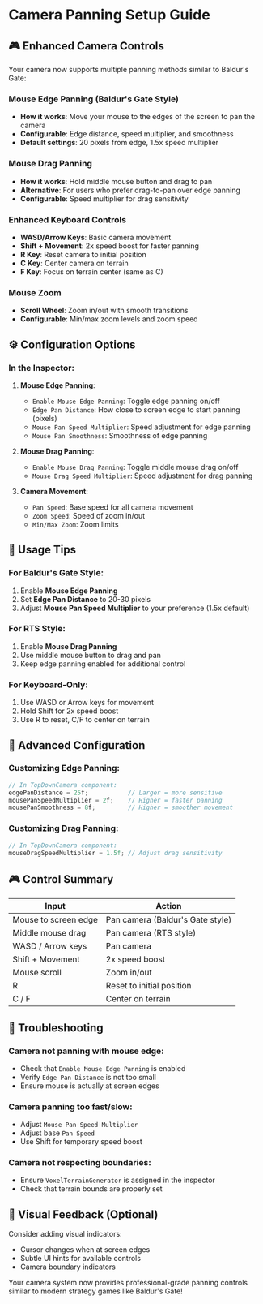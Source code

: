 # Camera Panning Setup Guide

## 🎮 Enhanced Camera Controls

Your camera now supports multiple panning methods similar to Baldur's Gate:

### Mouse Edge Panning (Baldur's Gate Style)
- **How it works**: Move your mouse to the edges of the screen to pan the camera
- **Configurable**: Edge distance, speed multiplier, and smoothness
- **Default settings**: 20 pixels from edge, 1.5x speed multiplier

### Mouse Drag Panning
- **How it works**: Hold middle mouse button and drag to pan
- **Alternative**: For users who prefer drag-to-pan over edge panning
- **Configurable**: Speed multiplier for drag sensitivity

### Enhanced Keyboard Controls
- **WASD/Arrow Keys**: Basic camera movement
- **Shift + Movement**: 2x speed boost for faster panning
- **R Key**: Reset camera to initial position
- **C Key**: Center camera on terrain
- **F Key**: Focus on terrain center (same as C)

### Mouse Zoom
- **Scroll Wheel**: Zoom in/out with smooth transitions
- **Configurable**: Min/max zoom levels and zoom speed

## ⚙️ Configuration Options

### In the Inspector:
1. **Mouse Edge Panning**:
   - `Enable Mouse Edge Panning`: Toggle edge panning on/off
   - `Edge Pan Distance`: How close to screen edge to start panning (pixels)
   - `Mouse Pan Speed Multiplier`: Speed adjustment for edge panning
   - `Mouse Pan Smoothness`: Smoothness of edge panning

2. **Mouse Drag Panning**:
   - `Enable Mouse Drag Panning`: Toggle middle mouse drag on/off
   - `Mouse Drag Speed Multiplier`: Speed adjustment for drag panning

3. **Camera Movement**:
   - `Pan Speed`: Base speed for all camera movement
   - `Zoom Speed`: Speed of zoom in/out
   - `Min/Max Zoom`: Zoom limits

## 🎯 Usage Tips

### For Baldur's Gate Style:
1. Enable **Mouse Edge Panning**
2. Set **Edge Pan Distance** to 20-30 pixels
3. Adjust **Mouse Pan Speed Multiplier** to your preference (1.5x default)

### For RTS Style:
1. Enable **Mouse Drag Panning**
2. Use middle mouse button to drag and pan
3. Keep edge panning enabled for additional control

### For Keyboard-Only:
1. Use WASD or Arrow keys for movement
2. Hold Shift for 2x speed boost
3. Use R to reset, C/F to center on terrain

## 🔧 Advanced Configuration

### Customizing Edge Panning:
```csharp
// In TopDownCamera component:
edgePanDistance = 25f;           // Larger = more sensitive
mousePanSpeedMultiplier = 2f;    // Higher = faster panning
mousePanSmoothness = 8f;         // Higher = smoother movement
```

### Customizing Drag Panning:
```csharp
// In TopDownCamera component:
mouseDragSpeedMultiplier = 1.5f; // Adjust drag sensitivity
```

## 🎮 Control Summary

| Input | Action |
|-------|--------|
| Mouse to screen edge | Pan camera (Baldur's Gate style) |
| Middle mouse drag | Pan camera (RTS style) |
| WASD / Arrow keys | Pan camera |
| Shift + Movement | 2x speed boost |
| Mouse scroll | Zoom in/out |
| R | Reset to initial position |
| C / F | Center on terrain |

## 🐛 Troubleshooting

### Camera not panning with mouse edge:
- Check that `Enable Mouse Edge Panning` is enabled
- Verify `Edge Pan Distance` is not too small
- Ensure mouse is actually at screen edges

### Camera panning too fast/slow:
- Adjust `Mouse Pan Speed Multiplier`
- Adjust base `Pan Speed`
- Use Shift for temporary speed boost

### Camera not respecting boundaries:
- Ensure `VoxelTerrainGenerator` is assigned in the inspector
- Check that terrain bounds are properly set

## 🎨 Visual Feedback (Optional)

Consider adding visual indicators:
- Cursor changes when at screen edges
- Subtle UI hints for available controls
- Camera boundary indicators

Your camera system now provides professional-grade panning controls similar to modern strategy games like Baldur's Gate!
